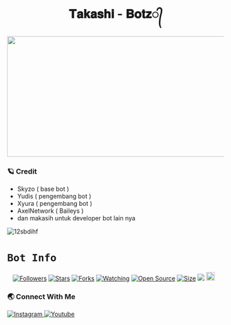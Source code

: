 <h1 align="center">𝐓𝐚𝐤𝐚𝐬𝐡𝐢 - 𝐁𝐨𝐭𝐳​᭄<br></h1>
<p align="center">
<img src="https://img101.pixhost.to/images/34/545551475_takashi-botz.jpg" width="540" height="280" />
</p>

### 🪐 Credit

- Skyzo ( base bot )
- Yudis ( pengembang bot )
- Xyura ( pengembang bot )
- AxelNetwork ( Baileys )
- dan makasih untuk developer bot lain nya

<div>

<p align="left"> <img src="https://komarev.com/ghpvc/?username=12sbdihf&label=Profile%20views&color=0e75b6&style=flat" alt="12sbdihf" /> </p>

# ```Bot Info```
<p align="center">
<a href="https://github.com/12sbdihf/followers"><img title="Followers" src="https://img.shields.io/github/followers/12sbdihf?color=red&style=flat-square"></a>
<a href="https://github.com/12sbdihf/Takashi-Botz/stargazers/"><img title="Stars" src="https://img.shields.io/github/stars/12sbdihf/Takashi-Botz? color=blue&style=flat-square"></a>
<a href="https://github.com/12sbdihf/Takashi-Botz/network/members"><img title="Forks" src="https://img.shields.io/github/forks/12sbdihf/Takashi-Botz? color=red&style=flat-square"></a>
<a href="https://github.com/12sbdihf/Takashi-Botz/watchers"><img title="Watching" src="https://img.shields.io/github/watchers/12sbdihf/Takashi-Botz? label=Watchers&color=blue&style=flat-square"></a>
<a href="https://github.com/12sbdihf/Takashi-Botz"><img title="Open Source" src="https://img.shields.io/badge/Author-Xyura.-red?v=103"></a>
<a href="https://github.com/12sbdihf/Takashi-Botz/"><img title="Size" src="https://img.shields.io/github/repo-size/12sbdihf/Takashi-Botz? style=flat-square&color=green"></a>
<a href="https://hits.seeyoufarm.com"><img src="https://hits.seeyoufarm.com/api/count/incr/badge.svg?url=https%3A%2F%2Fgithub.com%2F12sbdihf%2FCheemsBot-MD8&count_bg=%2379C83D&title_bg=%23555555&icon=probot.svg&icon_color=%2300FF6D&title=hits&edge_flat=false"/></a>
<a href="https://github.com/12sbdihf/Takashi-Botz/graphs/commit-activity"><img height="20" src="https://img.shields.io/badge/Maintained%3F-yes-green.svg"></a>&nbsp;&nbsp;
</p>
<p align='center'>
    </p>


### 🌏 Connect With Me

<a href="https://www.instagram.com/xyura011"> 
    <img src="https://img.shields.io/badge/Instagram-E4405F?style=for-the-badge&logo=instagram&logoColor=white" title="Instagram"  alt="Instagram"/>
</a>
<a href="https://www.youtube.com/@HackerFf_785"> 
    <img src="https://img.shields.io/badge/YouTube-FF0000?style=for-the-badge&logo=youtube&logoColor=white" title="Youtube"  alt="Youtube"/>
</a>
